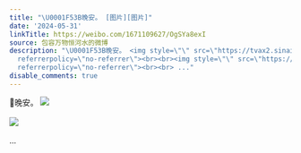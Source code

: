 ```yaml
---
title: "\U0001F53B晚安。 [图片][图片]"
date: '2024-05-31'
linkTitle: https://weibo.com/1671109627/OgSYa8exI
source: 包容万物恒河水的微博
description: "\U0001F53B晚安。 <img style=\"\" src=\"https://tvax2.sinaimg.cn/large/639b1bfbly1hq95bc0zu0j20k00b90v3.jpg\"
  referrerpolicy=\"no-referrer\"><br><br><img style=\"\" src=\"https://tvax1.sinaimg.cn/large/639b1bfbly1hq95b8ykcbj20ok0dtadf.jpg\"
  referrerpolicy=\"no-referrer\"><br><br> ..."
disable_comments: true
---
```

🔻晚安。 <img style="" src="https://tvax2.sinaimg.cn/large/639b1bfbly1hq95bc0zu0j20k00b90v3.jpg" referrerpolicy="no-referrer"><br><br><img style="" src="https://tvax1.sinaimg.cn/large/639b1bfbly1hq95b8ykcbj20ok0dtadf.jpg" referrerpolicy="no-referrer"><br><br> ...